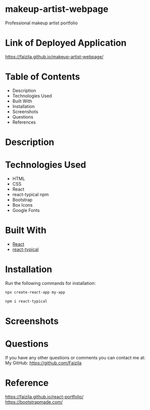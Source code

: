# makeup-artist-webpage

Professional makeup artist portfolio

# Link of Deployed Application

https://faizila.github.io/makeup-artist-webpage/

# Table of Contents

* Description
* Technologies Used
* Built With
* Installation
* Screenshots
* Questions
* References

# Description


# Technologies Used

* HTML
* CSS
* React
* react-typical npm
* Bootstrap
* Box Icons
* Google Fonts

# Built With

* [React](https://reactjs.org/)
* [react-typical](https://www.npmjs.com/package/react-typical)

# Installation

Run the following commands for installation:

```bash
npx create-react-app my-app
```

```bash
npm i react-typical
```

# Screenshots


# Questions

If you have any other questions or comments you can contact me at:
   <br>
   My GitHub: https://github.com/Faizila

# Reference

https://faizila.github.io/react-portfolio/
<br>
https://bootstrapmade.com/